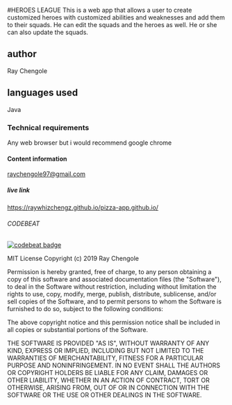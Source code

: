 #HEROES LEAGUE
This is a web app that allows a user to create customized heroes with customized abilities and weaknesses and add them to  their squads.
He can edit the squads and the heroes as well. He or she can also update the squads.
 ## author
 Ray Chengole
 ## languages used
 Java
 ### Technical requirements
 Any web browser but i would recommend google chrome
 #### Content information
 raychengole97@gmail.com
 ##### live link
 https://raywhizchengz.github.io/pizza-app.github.io/
###### CODEBEAT
[![codebeat badge](https://codebeat.co/badges/4166c098-5e02-4947-956e-2d6f2d86122f)](https://codebeat.co/projects/github-com-raywhizchengz-hero-squad-feature-dev1)
 
 
 MIT License
Copyright (c) 2019 Ray Chengole

Permission is hereby granted, free of charge, to any person obtaining a copy
of this software and associated documentation files (the "Software"), to deal
in the Software without restriction, including without limitation the rights
to use, copy, modify, merge, publish, distribute, sublicense, and/or sell
copies of the Software, and to permit persons to whom the Software is
furnished to do so, subject to the following conditions:

The above copyright notice and this permission notice shall be included in all
copies or substantial portions of the Software.

THE SOFTWARE IS PROVIDED "AS IS", WITHOUT WARRANTY OF ANY KIND, EXPRESS OR
IMPLIED, INCLUDING BUT NOT LIMITED TO THE WARRANTIES OF MERCHANTABILITY,
FITNESS FOR A PARTICULAR PURPOSE AND NONINFRINGEMENT. IN NO EVENT SHALL THE
AUTHORS OR COPYRIGHT HOLDERS BE LIABLE FOR ANY CLAIM, DAMAGES OR OTHER
LIABILITY, WHETHER IN AN ACTION OF CONTRACT, TORT OR OTHERWISE, ARISING FROM,
OUT OF OR IN CONNECTION WITH THE SOFTWARE OR THE USE OR OTHER DEALINGS IN THE
SOFTWARE.